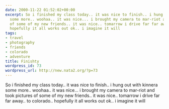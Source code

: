 ```yaml
---
date: 2000-11-22 01:52:02+00:00
excerpt: So i finished my class today.. it was nice to finish.. i hung out with kinnera
  some more.. woohaa.. it was nice... i brought my camera to mar-riot and took pictures
  of some of my new friends.. it was nice.. tomarrow i drive far far away.. to colorado..
  hopefully it all works out ok.. i imagine it will
tags:
- travel
- photography
- friends
- colorado
- adventure
title: Finishty
wordpress_id: 73
wordpress_url: http://new.nata2.org/?p=73
---
```


So i finished my class today.. it was nice to finish.. i hung out with kinnera some more.. woohaa.. it was nice... i brought my camera to mar-riot and took pictures of some of my new friends.. it was nice.. tomarrow i drive far far away.. to colorado.. hopefully it all works out ok.. i imagine it will